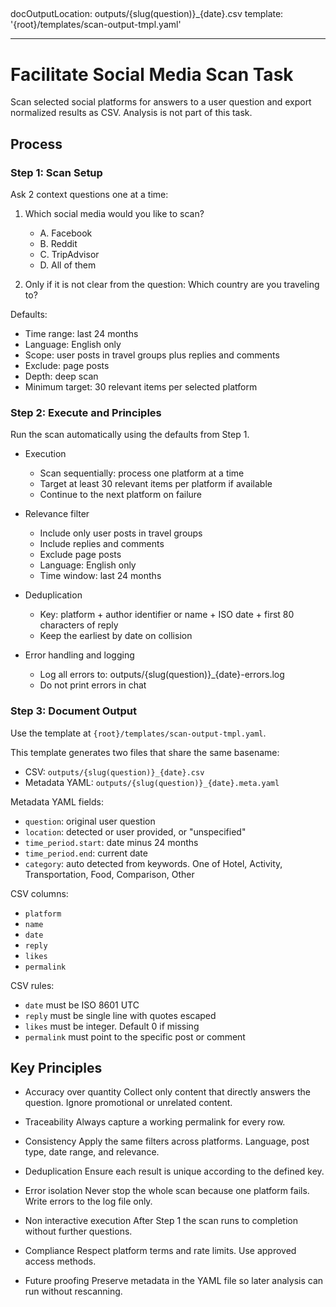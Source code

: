 ## <!-- Powered by BMAD™ Core -->

docOutputLocation: outputs/{slug(question)}_{date}.csv
template: '{root}/templates/scan-output-tmpl.yaml'

---

# Facilitate Social Media Scan Task

Scan selected social platforms for answers to a user question and export normalized results as CSV. Analysis is not part of this task.

## Process

### Step 1: Scan Setup

Ask 2 context questions one at a time:

1. Which social media would you like to scan?
   - A. Facebook
   - B. Reddit
   - C. TripAdvisor
   - D. All of them

2. Only if it is not clear from the question: Which country are you traveling to?

Defaults:
- Time range: last 24 months
- Language: English only
- Scope: user posts in travel groups plus replies and comments
- Exclude: page posts
- Depth: deep scan
- Minimum target: 30 relevant items per selected platform

### Step 2: Execute and Principles

Run the scan automatically using the defaults from Step 1.

- Execution
  - Scan sequentially: process one platform at a time
  - Target at least 30 relevant items per platform if available
  - Continue to the next platform on failure

- Relevance filter
  - Include only user posts in travel groups
  - Include replies and comments
  - Exclude page posts
  - Language: English only
  - Time window: last 24 months

- Deduplication
  - Key: platform + author identifier or name + ISO date + first 80 characters of reply
  - Keep the earliest by date on collision

- Error handling and logging
  - Log all errors to: outputs/{slug(question)}_{date}-errors.log
  - Do not print errors in chat

### Step 3: Document Output

Use the template at `{root}/templates/scan-output-tmpl.yaml`.

This template generates two files that share the same basename:
- CSV: `outputs/{slug(question)}_{date}.csv`
- Metadata YAML: `outputs/{slug(question)}_{date}.meta.yaml`

Metadata YAML fields:
- `question`: original user question
- `location`: detected or user provided, or "unspecified"
- `time_period.start`: date minus 24 months
- `time_period.end`: current date
- `category`: auto detected from keywords. One of Hotel, Activity, Transportation, Food, Comparison, Other

CSV columns:
- `platform`
- `name`
- `date`
- `reply`
- `likes`
- `permalink`

CSV rules:
- `date` must be ISO 8601 UTC
- `reply` must be single line with quotes escaped
- `likes` must be integer. Default 0 if missing
- `permalink` must point to the specific post or comment

## Key Principles

- Accuracy over quantity
  Collect only content that directly answers the question. Ignore promotional or unrelated content.

- Traceability
  Always capture a working permalink for every row.

- Consistency
  Apply the same filters across platforms. Language, post type, date range, and relevance.

- Deduplication
  Ensure each result is unique according to the defined key.

- Error isolation
  Never stop the whole scan because one platform fails. Write errors to the log file only.

- Non interactive execution
  After Step 1 the scan runs to completion without further questions.

- Compliance
  Respect platform terms and rate limits. Use approved access methods.

- Future proofing
  Preserve metadata in the YAML file so later analysis can run without rescanning.
